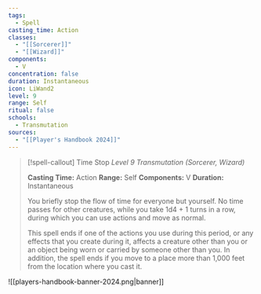 ```yaml
---
tags:
  - Spell
casting_time: Action
classes:
  - "[[Sorcerer]]"
  - "[[Wizard]]"
components:
  - V
concentration: false
duration: Instantaneous
icon: LiWand2
level: 9
range: Self
ritual: false
schools:
  - Transmutation
sources: 
  - "[[Player's Handbook 2024]]"
---
```

>[!spell-callout] Time Stop
>_Level 9 Transmutation (Sorcerer, Wizard)_
>
>**Casting Time:** Action
>**Range:** Self
>**Components:** V
>**Duration:** Instantaneous
>
>You briefly stop the flow of time for everyone but yourself. No time passes for other creatures, while you take 1d4 + 1 turns in a row, during which you can use actions and move as normal.
>
>This spell ends if one of the actions you use during this period, or any effects that you create during it, affects a creature other than you or an object being worn or carried by someone other than you. In addition, the spell ends if you move to a place more than 1,000 feet from the location where you cast it.


![[players-handbook-banner-2024.png|banner]]